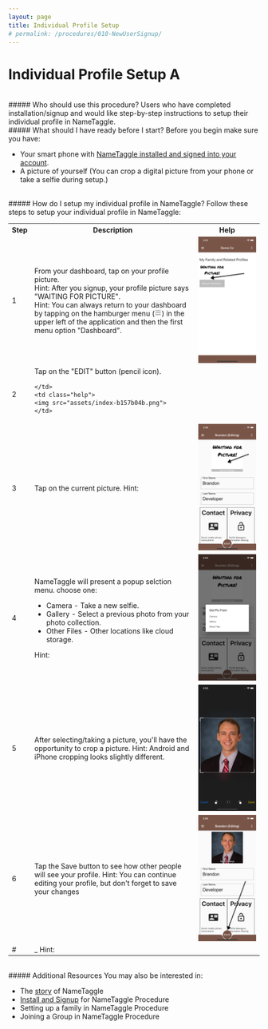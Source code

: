 ```yaml
---
layout: page
title: Individual Profile Setup
# permalink: /procedures/010-NewUserSignup/
---
```


<h1 class="perm-marker">Individual Profile Setup A</h1>

<br>
##### Who should use this procedure?
Users who have completed installation/signup and would like step-by-step instructions to setup their individual profile in NameTaggle.

<br>
##### What should I have ready before I start?
Before you begin make sure you have:
<ul class="release-bullets">
<li> Your smart phone with <a href="/procedures/010-NewUserSignup">NameTaggle installed and signed into your account</a>.</li>
<li> A picture of yourself (You can crop a digital picture from your phone or take a selfie during setup.)</li>
</ul>

<br>
##### How do I setup my individual profile in NameTaggle?
Follow these steps to setup your individual profile in NameTaggle:
<table class="procedure-table">
  <tr>
    <th>Step</th>
    <th>Description</th>
    <th>Help</th>
  </tr>

  <tr>
    <td class="step-num">1</td>
    <td class="description">From your dashboard, tap on your profile picture.
    <br>
    <span class="procedure-hint">
      Hint: After you signup, your profile picture says "WAITING FOR PICTURE".
    </span>
    <br>
      <span class="procedure-hint">
        Hint: You can always return to your dashboard by tapping on the hamburger menu (<img src="/assets/hamburger.png" height="14px">) in the upper left of the application and then the first menu option "Dashboard".
      </span>
    </td>
    <td class="help">
    <img src="assets/index-3c5014c0.png">
    </td>
  </tr>

  <tr>
    <td class="step-num">2</td>
    <td class="description"> Tap on the "EDIT" button (pencil icon).

    </td>
    <td class="help">
    <img src="assets/index-b157b04b.png">
    </td>
  </tr>

  <tr>
    <td class="step-num">3</td>
    <td class="description">Tap on the current picture.
      <span class="procedure-hint">
        Hint:
      </span>
    </td>
    <td class="help">
    <img src="assets/index-ac26342d.png">
    </td>
  </tr>

  <tr>
    <td class="step-num">4</td>
    <td class="description">NameTaggle will present a popup selction menu. choose one:
    <ul>
      <li>Camera - Take a new selfie.</li>
      <li>Gallery - Select a previous photo from your photo collection.</li>
      <li>Other Files - Other locations like cloud storage.</li>
    </ul>
      <span class="procedure-hint">
        Hint:
      </span>
    </td>
    <td class="help">
    <img src="assets/index-cfd766f6.png">
    </td>
  </tr>

  <tr>
    <td class="step-num">5</td>
    <td class="description">After selecting/taking a picture, you'll have the opportunity to crop a picture.
      <span class="procedure-hint">
        Hint: Android and iPhone cropping looks slightly different.
      </span>
    </td>
    <td class="help">
    <img src="assets/index-52b1e334.png">
    </td>
  </tr>

  <tr>
    <td class="step-num">6</td>
    <td class="description"> Tap the Save button to see how other people will see your profile.
      <span class="procedure-hint">
        Hint: You can continue editing your profile, but don't forget to save your changes
      </span>
    </td>
    <td class="help">
    <img src="assets/index-1dc63dea.png">
    </td>
  </tr>

  <tr>
    <td class="step-num">#</td>
    <td class="description">_
      <span class="procedure-hint">
        Hint:
      </span>
    </td>
    <td class="help">
    </td>
  </tr>


</table>

<br>
##### Additional Resources
You may also be interested in:
<ul class="release-bullets">
<li>The <a class="" href="/about/">story</a> of NameTaggle</li>
<li><a href="/procedures/010-NewUserSignup">Install and Signup</a> for NameTaggle Procedure</li>
<li>Setting up a family in NameTaggle Procedure</li>
<li>Joining a Group in NameTaggle Procedure</li>
</ul>
